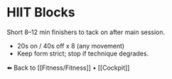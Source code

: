 # HIIT Blocks

Short 8–12 min finishers to tack on after main session.  
- 20s on / 40s off x 8 (any movement)  
- Keep form strict; stop if technique degrades.

⬅️ Back to [[Fitness/Fitness]] • [[Cockpit]]
